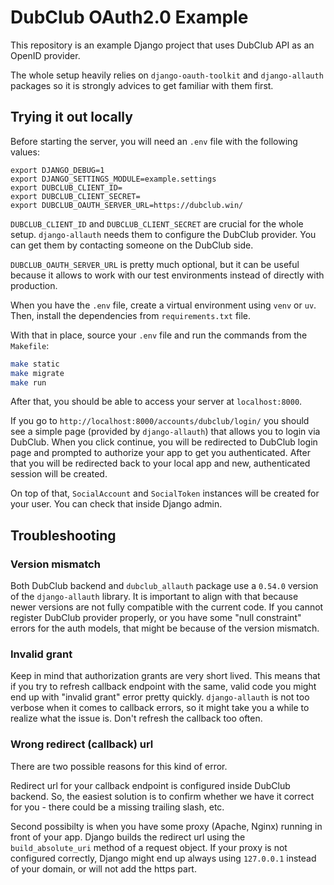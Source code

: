 # DubClub OAuth2.0 Example

This repository is an example Django project that uses DubClub API as an OpenID provider.

The whole setup heavily relies on `django-oauth-toolkit` and `django-allauth` packages so it is strongly advices to get familiar with them first.

## Trying it out locally

Before starting the server, you will need an `.env` file with the following values:

```.env
export DJANGO_DEBUG=1
export DJANGO_SETTINGS_MODULE=example.settings
export DUBCLUB_CLIENT_ID=
export DUBCLUB_CLIENT_SECRET=
export DUBCLUB_OAUTH_SERVER_URL=https://dubclub.win/
```

`DUBCLUB_CLIENT_ID` and `DUBCLUB_CLIENT_SECRET` are crucial for the whole setup. `django-allauth` needs them to configure the DubClub provider. You can get them by contacting someone on the DubClub side.

`DUBCLUB_OAUTH_SERVER_URL` is pretty much optional, but it can be useful because it allows to work with our test environments instead of directly with production.

When you have the `.env` file, create a virtual environment using `venv` or `uv`. Then, install the dependencies from `requirements.txt` file.

With that in place, source your `.env` file and run the commands from the `Makefile`:

```bash
make static
make migrate
make run
```

After that, you should be able to access your server at `localhost:8000`.

If you go to `http://localhost:8000/accounts/dubclub/login/` you should see a simple page (provided by `django-allauth`) that allows you to login via DubClub. When you click continue, you will be redirected to DubClub login page and prompted to authorize your app to get you authenticated. After that you will be redirected back to your local app and new, authenticated session will be created.

On top of that, `SocialAccount` and `SocialToken` instances will be created for your user. You can check that inside Django admin.

## Troubleshooting

### Version mismatch

Both DubClub backend and `dubclub_allauth` package use a `0.54.0` version of the `django-allauth` library. It is important to align with that because newer versions are not fully compatible with the current code. If you cannot register DubClub provider properly, or you have some "null constraint" errors for the auth models, that might be because of the version mismatch.

### Invalid grant

Keep in mind that authorization grants are very short lived. This means that if you try to refresh callback endpoint with the same, valid code you might end up with "invalid grant" error pretty quickly. `django-allauth` is not too verbose when it comes to callback errors, so it might take you a while to realize what the issue is. Don't refresh the callback too often.

### Wrong redirect (callback) url

There are two possible reasons for this kind of error.

Redirect url for your callback endpoint is configured inside DubClub backend. So, the easiest solution is to confirm whether we have it correct for you - there could be a missing trailing slash, etc.

Second possibilty is when you have some proxy (Apache, Nginx) running in front of your app. Django builds the redirect url using the `build_absolute_uri` method of a request object. If your proxy is not configured correctly, Django might end up always using `127.0.0.1` instead of your domain, or will not add the https part.
